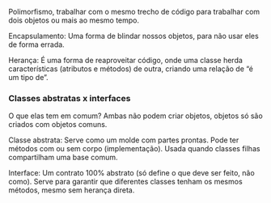 Polimorfismo, trabalhar com o mesmo trecho de código para trabalhar com dois objetos ou mais ao mesmo tempo.

Encapsulamento: Uma forma de blindar nossos objetos, para não usar eles de forma errada.

Herança: É uma forma de reaproveitar código, onde uma classe herda características (atributos e métodos) de outra, criando uma relação de “é um tipo de”.


### Classes abstratas x interfaces
O que elas tem em comum?
Ambas não podem criar objetos, objetos só são criados com objetos comuns.

Classe abstrata: Serve como um molde com partes prontas. Pode ter métodos com ou sem corpo (implementação). Usada quando classes filhas compartilham uma base comum.

Interface: Um contrato 100% abstrato (só define o que deve ser feito, não como). Serve para garantir que diferentes classes tenham os mesmos métodos, mesmo sem herança direta.
